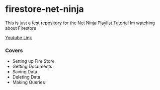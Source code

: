 # firestore-net-ninja

This is just a test repository for the Net Ninja Playlist Tutorial Im watching about Firestore

[Youtube Link](https://www.youtube.com/playlist?list=PL4cUxeGkcC9itfjle0ji1xOZ2cjRGY_WB)

### Covers

- Setting up Fire Store
- Getting Documents
- Saving Data
- Deleting Data
- Making Queries
